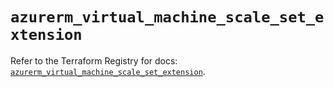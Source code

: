 # `azurerm_virtual_machine_scale_set_extension`

Refer to the Terraform Registry for docs: [`azurerm_virtual_machine_scale_set_extension`](https://registry.terraform.io/providers/hashicorp/azurerm/4.51.0/docs/resources/virtual_machine_scale_set_extension).

